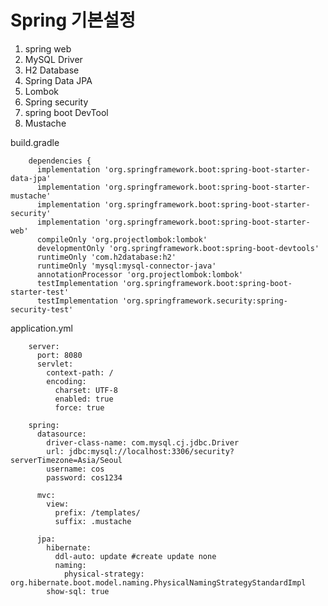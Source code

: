 # Spring 기본설정

1. spring web
2. MySQL Driver
3. H2 Database
4. Spring Data JPA
5. Lombok
6. Spring security
7. spring boot DevTool
8. Mustache

build.gradle

        dependencies {
          implementation 'org.springframework.boot:spring-boot-starter-data-jpa'
          implementation 'org.springframework.boot:spring-boot-starter-mustache'
          implementation 'org.springframework.boot:spring-boot-starter-security'
          implementation 'org.springframework.boot:spring-boot-starter-web'
          compileOnly 'org.projectlombok:lombok'
          developmentOnly 'org.springframework.boot:spring-boot-devtools'
          runtimeOnly 'com.h2database:h2'
          runtimeOnly 'mysql:mysql-connector-java'
          annotationProcessor 'org.projectlombok:lombok'
          testImplementation 'org.springframework.boot:spring-boot-starter-test'
          testImplementation 'org.springframework.security:spring-security-test'

application.yml

        server:
          port: 8080
          servlet:
            context-path: /
            encoding:
              charset: UTF-8
              enabled: true
              force: true

        spring:
          datasource:
            driver-class-name: com.mysql.cj.jdbc.Driver
            url: jdbc:mysql://localhost:3306/security?serverTimezone=Asia/Seoul
            username: cos
            password: cos1234

          mvc:
            view:
              prefix: /templates/
              suffix: .mustache

          jpa:
            hibernate:
              ddl-auto: update #create update none
              naming:
                physical-strategy: org.hibernate.boot.model.naming.PhysicalNamingStrategyStandardImpl
            show-sql: true
